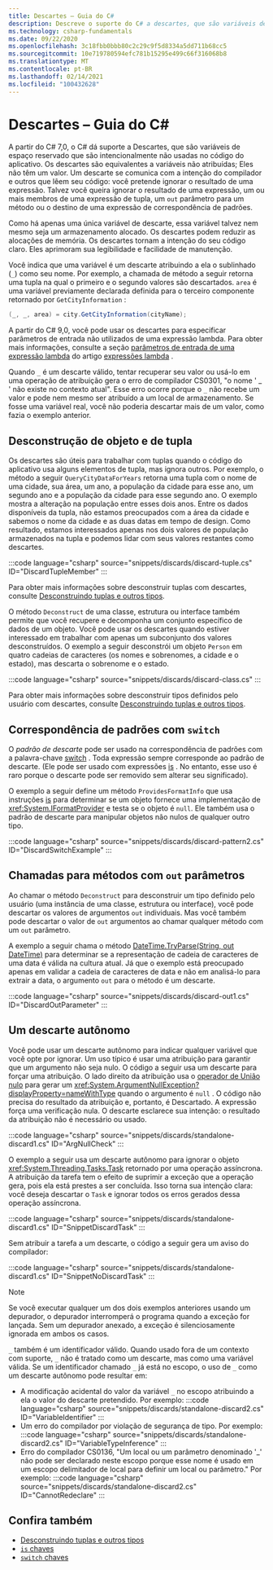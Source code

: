```yaml
---
title: Descartes – Guia do C#
description: Descreve o suporte do C# a descartes, que são variáveis descartáveis não atribuídas, além das maneiras em que descartes podem ser usados.
ms.technology: csharp-fundamentals
ms.date: 09/22/2020
ms.openlocfilehash: 3c18fbb0bbb80c2c29c9f5d8334a5dd711b68cc5
ms.sourcegitcommit: 10e719780594efc781b15295e499c66f316068b8
ms.translationtype: MT
ms.contentlocale: pt-BR
ms.lasthandoff: 02/14/2021
ms.locfileid: "100432628"
---
```

# <a name="discards---c-guide"></a>Descartes – Guia do C#

A partir do C# 7,0, o C# dá suporte a Descartes, que são variáveis de espaço reservado que são intencionalmente não usadas no código do aplicativo. Os descartes são equivalentes a variáveis não atribuídas; Eles não têm um valor. Um descarte se comunica com a intenção do compilador e outros que lêem seu código: você pretende ignorar o resultado de uma expressão. Talvez você queira ignorar o resultado de uma expressão, um ou mais membros de uma expressão de tupla, um `out` parâmetro para um método ou o destino de uma expressão de correspondência de padrões.

Como há apenas uma única variável de descarte, essa variável talvez nem mesmo seja um armazenamento alocado. Os descartes podem reduzir as alocações de memória. Os descartes tornam a intenção do seu código claro. Eles aprimoram sua legibilidade e facilidade de manutenção.

Você indica que uma variável é um descarte atribuindo a ela o sublinhado (`_`) como seu nome. Por exemplo, a chamada de método a seguir retorna uma tupla na qual o primeiro e o segundo valores são descartados. `area` é uma variável previamente declarada definida para o terceiro componente retornado por `GetCityInformation` :

```csharp
(_, _, area) = city.GetCityInformation(cityName);
```

A partir do C# 9,0, você pode usar os descartes para especificar parâmetros de entrada não utilizados de uma expressão lambda. Para obter mais informações, consulte a seção [parâmetros de entrada de uma expressão lambda](language-reference/operators/lambda-expressions.md#input-parameters-of-a-lambda-expression) do artigo [expressões lambda](language-reference/operators/lambda-expressions.md) .

Quando `_` é um descarte válido, tentar recuperar seu valor ou usá-lo em uma operação de atribuição gera o erro de compilador CS0301, "o nome ' \_ ' não existe no contexto atual". Esse erro ocorre porque o `_` não recebe um valor e pode nem mesmo ser atribuído a um local de armazenamento. Se fosse uma variável real, você não poderia descartar mais de um valor, como fazia o exemplo anterior.

## <a name="tuple-and-object-deconstruction"></a>Desconstrução de objeto e de tupla

Os descartes são úteis para trabalhar com tuplas quando o código do aplicativo usa alguns elementos de tupla, mas ignora outros. Por exemplo, o método a seguir `QueryCityDataForYears` retorna uma tupla com o nome de uma cidade, sua área, um ano, a população da cidade para esse ano, um segundo ano e a população da cidade para esse segundo ano. O exemplo mostra a alteração na população entre esses dois anos. Entre os dados disponíveis da tupla, não estamos preocupados com a área da cidade e sabemos o nome da cidade e as duas datas em tempo de design. Como resultado, estamos interessados apenas nos dois valores de população armazenados na tupla e podemos lidar com seus valores restantes como descartes.  

:::code language="csharp" source="snippets/discards/discard-tuple.cs" ID="DiscardTupleMember" :::

Para obter mais informações sobre desconstruir tuplas com descartes, consulte [Desconstruindo tuplas e outros tipos](deconstruct.md#deconstructing-tuple-elements-with-discards).

O método `Deconstruct` de uma classe, estrutura ou interface também permite que você recupere e decomponha um conjunto específico de dados de um objeto. Você pode usar os descartes quando estiver interessado em trabalhar com apenas um subconjunto dos valores desconstruídos. O exemplo a seguir desconstrói um objeto `Person` em quatro cadeias de caracteres (os nomes e sobrenomes, a cidade e o estado), mas descarta o sobrenome e o estado.

:::code language="csharp" source="snippets/discards/discard-class.cs" :::

Para obter mais informações sobre desconstruir tipos definidos pelo usuário com descartes, consulte [Desconstruindo tuplas e outros tipos](deconstruct.md#deconstructing-a-user-defined-type-with-discards).

## <a name="pattern-matching-with-switch"></a>Correspondência de padrões com `switch`

O *padrão de descarte* pode ser usado na correspondência de padrões com a palavra-chave [switch](language-reference/keywords/switch.md) . Toda expressão sempre corresponde ao padrão de descarte. (Ele pode ser usado com expressões [is](language-reference/keywords/is.md) . No entanto, esse uso é raro porque o descarte pode ser removido sem alterar seu significado).

O exemplo a seguir define um método `ProvidesFormatInfo` que usa instruções [is](language-reference/keywords/is.md) para determinar se um objeto fornece uma implementação de <xref:System.IFormatProvider> e testa se o objeto é `null`. Ele também usa o padrão de descarte para manipular objetos não nulos de qualquer outro tipo.

:::code language="csharp" source="snippets/discards/discard-pattern2.cs" ID="DiscardSwitchExample" :::

## <a name="calls-to-methods-with-out-parameters"></a>Chamadas para métodos com `out` parâmetros

Ao chamar o método `Deconstruct` para desconstruir um tipo definido pelo usuário (uma instância de uma classe, estrutura ou interface), você pode descartar os valores de argumentos `out` individuais. Mas você também pode descartar o valor de `out` argumentos ao chamar qualquer método com um `out` parâmetro.

A exemplo a seguir chama o método [DateTime.TryParse(String, out DateTime)](<xref:System.DateTime.TryParse(System.String,System.DateTime@)>) para determinar se a representação de cadeia de caracteres de uma data é válida na cultura atual. Já que o exemplo está preocupado apenas em validar a cadeia de caracteres de data e não em analisá-lo para extrair a data, o argumento `out` para o método é um descarte.

:::code language="csharp" source="snippets/discards/discard-out1.cs" ID="DiscardOutParameter" :::

## <a name="a-standalone-discard"></a>Um descarte autônomo

Você pode usar um descarte autônomo para indicar qualquer variável que você opte por ignorar. Um uso típico é usar uma atribuição para garantir que um argumento não seja nulo. O código a seguir usa um descarte para forçar uma atribuição. O lado direito da atribuição usa o [operador de União nulo](language-reference/operators/null-coalescing-operator.md) para gerar um <xref:System.ArgumentNullException?displayProperty=nameWithType> quando o argumento é `null` . O código não precisa do resultado da atribuição e, portanto, é Descartado. A expressão força uma verificação nula. O descarte esclarece sua intenção: o resultado da atribuição não é necessário ou usado.

:::code language="csharp" source="snippets/discards/standalone-discard1.cs" ID="ArgNullCheck" :::

O exemplo a seguir usa um descarte autônomo para ignorar o objeto <xref:System.Threading.Tasks.Task> retornado por uma operação assíncrona. A atribuição da tarefa tem o efeito de suprimir a exceção que a operação gera, pois ela está prestes a ser concluída. Isso torna sua intenção clara: você deseja descartar o `Task` e ignorar todos os erros gerados dessa operação assíncrona.

:::code language="csharp" source="snippets/discards/standalone-discard1.cs" ID="SnippetDiscardTask" :::

Sem atribuir a tarefa a um descarte, o código a seguir gera um aviso do compilador:

:::code language="csharp" source="snippets/discards/standalone-discard1.cs" ID="SnippetNoDiscardTask" :::

> [!NOTE]
> Se você executar qualquer um dos dois exemplos anteriores usando um depurador, o depurador interromperá o programa quando a exceção for lançada. Sem um depurador anexado, a exceção é silenciosamente ignorada em ambos os casos.

`_` também é um identificador válido. Quando usado fora de um contexto com suporte, `_` não é tratado como um descarte, mas como uma variável válida. Se um identificador chamado `_` já está no escopo, o uso de `_` como um descarte autônomo pode resultar em:

- A modificação acidental do valor da variável `_` no escopo atribuindo a ela o valor do descarte pretendido. Por exemplo:
   :::code language="csharp" source="snippets/discards/standalone-discard2.cs" ID="VariableIdentifier" :::
- Um erro do compilador por violação de segurança de tipo. Por exemplo:
   :::code language="csharp" source="snippets/discards/standalone-discard2.cs" ID="VariableTypeInference" :::
- Erro do compilador CS0136, "Um local ou um parâmetro denominado '\_' não pode ser declarado neste escopo porque esse nome é usado em um escopo delimitador de local para definir um local ou parâmetro." Por exemplo:
   :::code language="csharp" source="snippets/discards/standalone-discard2.cs" ID="CannotRedeclare" :::

## <a name="see-also"></a>Confira também

- [Desconstruindo tuplas e outros tipos](deconstruct.md)
- [`is` chaves](language-reference/keywords/is.md)
- [`switch` chaves](language-reference/keywords/switch.md)
